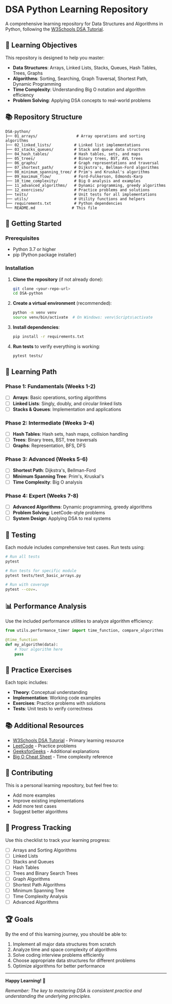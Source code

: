 # DSA Python Learning Repository

A comprehensive learning repository for Data Structures and Algorithms in Python, following the [W3Schools DSA Tutorial](https://www.w3schools.com/dsa/index.php).

## 🎯 Learning Objectives

This repository is designed to help you master:
- **Data Structures**: Arrays, Linked Lists, Stacks, Queues, Hash Tables, Trees, Graphs
- **Algorithms**: Sorting, Searching, Graph Traversal, Shortest Path, Dynamic Programming
- **Time Complexity**: Understanding Big O notation and algorithm efficiency
- **Problem Solving**: Applying DSA concepts to real-world problems

## 📚 Repository Structure

```
DSA-python/
├── 01_arrays/                 # Array operations and sorting algorithms
├── 02_linked_lists/          # Linked list implementations
├── 03_stacks_queues/         # Stack and queue data structures
├── 04_hash_tables/           # Hash tables, sets, and maps
├── 05_trees/                 # Binary trees, BST, AVL trees
├── 06_graphs/                # Graph representations and traversal
├── 07_shortest_path/         # Dijkstra's, Bellman-Ford algorithms
├── 08_minimum_spanning_tree/ # Prim's and Kruskal's algorithms
├── 09_maximum_flow/          # Ford-Fulkerson, Edmonds-Karp
├── 10_time_complexity/       # Big O analysis and examples
├── 11_advanced_algorithms/   # Dynamic programming, greedy algorithms
├── 12_exercises/             # Practice problems and solutions
├── tests/                    # Unit tests for all implementations
├── utils/                    # Utility functions and helpers
├── requirements.txt          # Python dependencies
└── README.md                # This file
```

## 🚀 Getting Started

### Prerequisites
- Python 3.7 or higher
- pip (Python package installer)

### Installation

1. **Clone the repository** (if not already done):
   ```bash
   git clone <your-repo-url>
   cd DSA-python
   ```

2. **Create a virtual environment** (recommended):
   ```bash
   python -m venv venv
   source venv/bin/activate  # On Windows: venv\Scripts\activate
   ```

3. **Install dependencies**:
   ```bash
   pip install -r requirements.txt
   ```

4. **Run tests** to verify everything is working:
   ```bash
   pytest tests/
   ```

## 📖 Learning Path

### Phase 1: Fundamentals (Weeks 1-2)
- [ ] **Arrays**: Basic operations, sorting algorithms
- [ ] **Linked Lists**: Singly, doubly, and circular linked lists
- [ ] **Stacks & Queues**: Implementation and applications

### Phase 2: Intermediate (Weeks 3-4)
- [ ] **Hash Tables**: Hash sets, hash maps, collision handling
- [ ] **Trees**: Binary trees, BST, tree traversals
- [ ] **Graphs**: Representation, BFS, DFS

### Phase 3: Advanced (Weeks 5-6)
- [ ] **Shortest Path**: Dijkstra's, Bellman-Ford
- [ ] **Minimum Spanning Tree**: Prim's, Kruskal's
- [ ] **Time Complexity**: Big O analysis

### Phase 4: Expert (Weeks 7-8)
- [ ] **Advanced Algorithms**: Dynamic programming, greedy algorithms
- [ ] **Problem Solving**: LeetCode-style problems
- [ ] **System Design**: Applying DSA to real systems

## 🧪 Testing

Each module includes comprehensive test cases. Run tests using:

```bash
# Run all tests
pytest

# Run tests for specific module
pytest tests/test_basic_arrays.py

# Run with coverage
pytest --cov=.
```

## 📊 Performance Analysis

Use the included performance utilities to analyze algorithm efficiency:

```python
from utils.performance_timer import time_function, compare_algorithms

@time_function
def my_algorithm(data):
    # Your algorithm here
    pass
```

## 🎯 Practice Exercises

Each topic includes:
- **Theory**: Conceptual understanding
- **Implementation**: Working code examples
- **Exercises**: Practice problems with solutions
- **Tests**: Unit tests to verify correctness

## 📚 Additional Resources

- [W3Schools DSA Tutorial](https://www.w3schools.com/dsa/index.php) - Primary learning resource
- [LeetCode](https://leetcode.com/) - Practice problems
- [GeeksforGeeks](https://www.geeksforgeeks.org/) - Additional explanations
- [Big O Cheat Sheet](https://www.bigocheatsheet.com/) - Time complexity reference

## 🤝 Contributing

This is a personal learning repository, but feel free to:
- Add more examples
- Improve existing implementations
- Add more test cases
- Suggest better algorithms

## 📝 Progress Tracking

Use this checklist to track your learning progress:

- [ ] Arrays and Sorting Algorithms
- [ ] Linked Lists
- [ ] Stacks and Queues
- [ ] Hash Tables
- [ ] Trees and Binary Search Trees
- [ ] Graph Algorithms
- [ ] Shortest Path Algorithms
- [ ] Minimum Spanning Tree
- [ ] Time Complexity Analysis
- [ ] Advanced Algorithms

## 🏆 Goals

By the end of this learning journey, you should be able to:
1. Implement all major data structures from scratch
2. Analyze time and space complexity of algorithms
3. Solve coding interview problems efficiently
4. Choose appropriate data structures for different problems
5. Optimize algorithms for better performance

---

**Happy Learning! 🚀**

*Remember: The key to mastering DSA is consistent practice and understanding the underlying principles.* 

